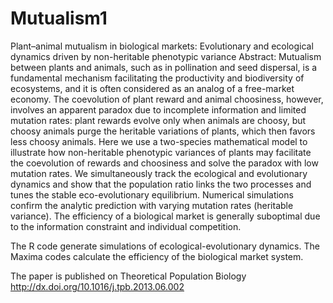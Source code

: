 # Mutualism1
Plant–animal mutualism in biological markets: Evolutionary and ecological dynamics driven by non-heritable phenotypic variance
Abstract:
Mutualism between plants and animals, such as in pollination and seed dispersal, is a fundamental mechanism facilitating the productivity and biodiversity of ecosystems, and it is often considered as an analog of a free-market economy. The coevolution of plant reward and animal choosiness, however, involves an apparent paradox due to incomplete information and limited mutation rates: plant rewards evolve only when animals are choosy, but choosy animals purge the heritable variations of plants, which then favors less choosy animals. Here we use a two-species mathematical model to illustrate how non-heritable phenotypic variances of plants may facilitate the coevolution of rewards and choosiness and solve the paradox with low mutation rates. We simultaneously track the ecological and evolutionary dynamics and show that the population ratio links the two processes and tunes the stable eco-evolutionary equilibrium. Numerical simulations confirm the analytic prediction with varying mutation rates (heritable variance). The efficiency of a biological market is generally suboptimal due to the information constraint and individual competition.

The R code generate simulations of ecological-evolutionary dynamics. The Maxima codes calculate the efficiency of the biological market system.

The paper is published on Theoretical Population Biology
http://dx.doi.org/10.1016/j.tpb.2013.06.002

